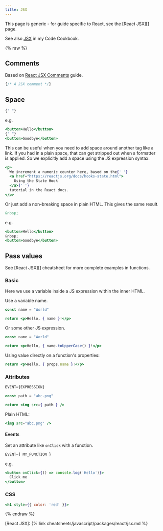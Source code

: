 ```yaml
---
title: JSX
---
```


This page is generic - for guide specific to React, see the [React JSX][] page.

See also [JSX][] in my Code Cookbook.

[JSX]: https://michaelcurrin.github.io/code-cookbook/recipes/javascript/general/jsx.html


{% raw %}


## Comments

Based on [React JSX Comments](https://wesbos.com/react-jsx-comments/) guide.

```jsx
{/* A JSX comment */}
```


## Space

```jsx
{" "}
```

e.g.

```jsx
<button>Hello</button>
{" "}
<button>Goodbye</button>
```

This can be useful when you need to add space around another tag like a link. If you had in a plain space, that can get stripped out when a formatter is applied. So we explicitly add a space using the JS expression syntax.

```jsx
<p>
  We increment a numeric counter here, based on the{' '}
  <a href="https://reactjs.org/docs/hooks-state.html">
    Using the State Hook
  </a>{' '}
  tutorial in the React docs.
</p>
```

Or just add a non-breaking space in plain HTML. This gives the same result.

```html
&nbsp;
```

e.g.

```jsx
<button>Hello</button>
&nbsp;
<button>Goodbye</button>
```


## Pass values

See [React JSX][] cheatsheet for more complete examples in functions.


### Basic

Here we use a variable inside a JS expression within the inner HTML.

Use a variable name.

```jsx
const name = "World"

return <p>Hello, { name }!</p>
```

Or some other JS expression.

```jsx
const name = "World"

return <p>Hello, { name.toUpperCase() }!</p>
```

Using value directly on a function's properties:

```jsx
return <p>Hello, { props.name }!</p>
```

### Attributes

```jsx
EVENT={EXPRESSION}
```

```jsx
const path = "abc.png"

return <img src={ path } />
```

Plain HTML:

```jsx
<img src="abc.png" />
```

#### Events

Set an attribute like `onClick` with a function.

```jsx
EVENT={ MY_FUNCTION }
```

e.g.

```jsx
<button onClick={() => console.log('Hello')}>
  Click me
</button>
```

### CSS

```jsx
<h1 style={{ color: 'red' }}>
```

{% endraw %}


[React JSX]: {% link cheatsheets/javascript/packages/react/jsx.md %}
